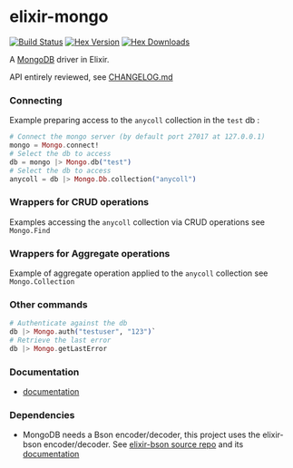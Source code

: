 elixir-mongo
============
[![Build Status](https://travis-ci.org/zztczcx/elixir-mongo.png?branch=master)](https://travis-ci.org/zztczcx/elixir-mongo)
[![Hex Version](https://img.shields.io/hexpm/v/mongo.svg)](https://hex.pm/packages/mongo)
[![Hex Downloads](https://img.shields.io/hexpm/dt/bson.svg)](https://hex.pm/packages/mongo)

A [MongoDB](http://www.mongodb.org) driver in Elixir.

API entirely reviewed, see [CHANGELOG.md](https://github.com/checkiz/elixir-mongo/blob/master/CHANGELOG.md)

### Connecting

Example preparing access to the `anycoll` collection in the `test` db :
```elixir
# Connect the mongo server (by default port 27017 at 127.0.0.1)
mongo = Mongo.connect!
# Select the db to access  
db = mongo |> Mongo.db("test")  
# Select the db to access
anycoll = db |> Mongo.Db.collection("anycoll")  
```

### Wrappers for CRUD operations

Examples accessing the `anycoll` collection via CRUD operations see `Mongo.Find`


### Wrappers for Aggregate operations

Example of aggregate operation applied to the `anycoll` collection see `Mongo.Collection`

### Other commands

```elixir
# Authenticate against the db
db |> Mongo.auth("testuser", "123")`
# Retrieve the last error
db |> Mongo.getLastError
```

### Documentation

- [documentation](http://checkiz.github.io/elixir-mongo)

### Dependencies

- MongoDB needs a Bson encoder/decoder, this project uses the elixir-bson encoder/decoder. See [elixir-bson source repo](https://github.com/checkiz/elixir-bson) and its
[documentation](http://checkiz.github.io/elixir-bson)

